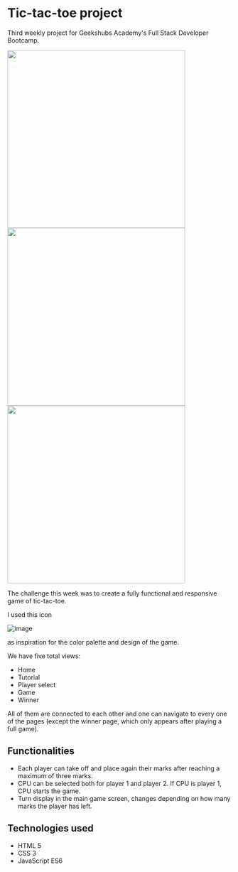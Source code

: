 # Tic-tac-toe project

Third weekly project for Geekshubs Academy's Full Stack Developer Bootcamp.

<img src="https://user-images.githubusercontent.com/109754827/196032327-09c519c5-3d96-4cce-98fd-d553c5fd3dd4.png" height="400"/> <img src="https://user-images.githubusercontent.com/109754827/196032341-ecb4d670-da5d-4037-be27-ac88989c5d57.png" height="400"/> <img src="https://user-images.githubusercontent.com/109754827/196032361-46f44479-5e94-4a24-9401-e972f214e010.png" height="400"/>



The challenge this week was to create a fully functional and responsive game of tic-tac-toe.

I used this icon

![image](https://user-images.githubusercontent.com/109754827/196032296-4780d6f3-06a7-4e46-bcf9-644db3eb1212.png)

as inspiration for the color palette and design of the game.

We have five total views:
- Home
- Tutorial
- Player select
- Game
- Winner

All of them are connected to each other and one can navigate to every one of the pages (except the winner page, which only appears after playing a full game).

## Functionalities

- Each player can take off and place again their marks after reaching a maximum of three marks.
- CPU can be selected both for player 1 and player 2. If CPU is player 1, CPU starts the game.
- Turn display in the main game screen, changes depending on how many marks the player has left.

## Technologies used

- HTML 5
- CSS 3
- JavaScript ES6


